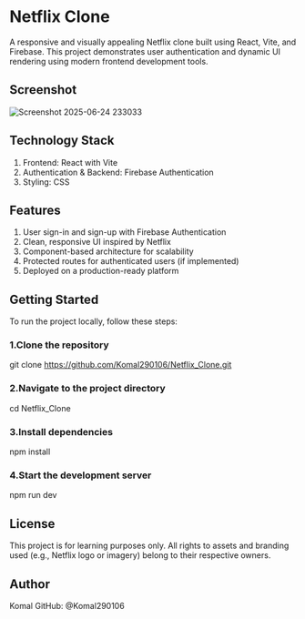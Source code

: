 # Netflix Clone
A responsive and visually appealing Netflix clone built using React, Vite, and Firebase. This project demonstrates user authentication and dynamic UI rendering using modern frontend development tools.

## Screenshot
![Screenshot 2025-06-24 233033](https://github.com/user-attachments/assets/ba795228-fb04-4f53-98b2-b78dd15e1e53)

## Technology Stack
1. Frontend: React with Vite
2. Authentication & Backend: Firebase Authentication
3. Styling: CSS 

## Features
1. User sign-in and sign-up with Firebase Authentication
2. Clean, responsive UI inspired by Netflix
3. Component-based architecture for scalability
4. Protected routes for authenticated users (if implemented)
5. Deployed on a production-ready platform

## Getting Started
To run the project locally, follow these steps:
### 1.Clone the repository
git clone https://github.com/Komal290106/Netflix_Clone.git
### 2.Navigate to the project directory
cd Netflix_Clone
### 3.Install dependencies
npm install
### 4.Start the development server
npm run dev

## License
This project is for learning purposes only. All rights to assets and branding used (e.g., Netflix logo or imagery) belong to their respective owners.

## Author
Komal
GitHub: @Komal290106


